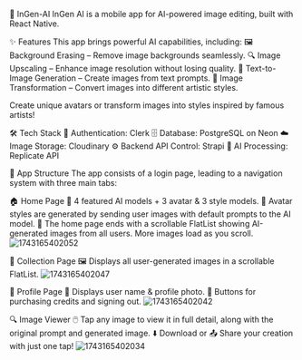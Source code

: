 🚀 InGen-AI
InGen AI is a mobile app for AI-powered image editing, built with React Native.

✨ Features
This app brings powerful AI capabilities, including:
🖼️ Background Erasing – Remove image backgrounds seamlessly.
🔍 Image Upscaling – Enhance image resolution without losing quality.
📝 Text-to-Image Generation – Create images from text prompts.
🎨 Image Transformation – Convert images into different artistic styles.

Create unique avatars or transform images into styles inspired by famous artists!

🛠️ Tech Stack
🔑 Authentication: Clerk
🗄️ Database: PostgreSQL on Neon
☁️ Image Storage: Cloudinary
⚙️ Backend API Control: Strapi
🤖 AI Processing: Replicate API

📱 App Structure
The app consists of a login page, leading to a navigation system with three main tabs:

🏠 Home Page
🔹 4 featured AI models + 3 avatar & 3 style models.
🔹 Avatar styles are generated by sending user images with default prompts to the AI model.
🔹 The home page ends with a scrollable FlatList showing AI-generated images from all users. More images load as you scroll.
![1743165402052](https://github.com/user-attachments/assets/26360391-c37c-4149-a6e3-48a96d0309eb)



📂 Collection Page
🖼️ Displays all user-generated images in a scrollable FlatList.
![1743165402047](https://github.com/user-attachments/assets/b05d204b-5781-44da-a22a-df753eb28909)

👤 Profile Page
🔹 Displays user name & profile photo.
🔹 Buttons for purchasing credits and signing out.
![1743165402042](https://github.com/user-attachments/assets/0ec0d80f-3d61-443c-9564-d411a1a8bfa9)

🔍 Image Viewer
🖱️ Tap any image to view it in full detail, along with the original prompt and generated image.
⬇️ Download or 📤 Share your creation with just one tap!
![1743165402034](https://github.com/user-attachments/assets/650859f8-d1d8-4449-b04c-11b6b1a146da)

